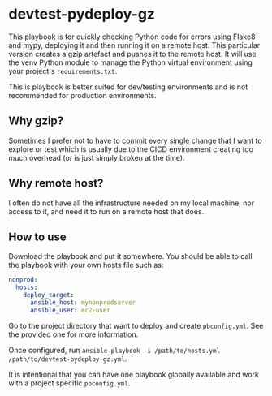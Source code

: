 # devtest-pydeploy-gz
This playbook is for quickly checking Python code for errors using Flake8 and mypy, deploying it and then running it on a remote host. This particular version creates a gzip artefact and pushes it to the remote host. It will use the venv Python module to manage the Python virtual environment using your project's `requirements.txt`.

This is playbook is better suited for dev/testing environments and is not recommended for production environments.

## Why gzip?
Sometimes I prefer not to have to commit every single change that I want to explore or test which is usually due to the CICD environment creating too much overhead (or is just simply broken at the time).

## Why remote host?
I often do not have all the infrastructure needed on my local machine, nor access to it, and need it to run on a remote host that does.

## How to use
Download the playbook and put it somewhere. You should be able to call the playbook with your own hosts file such as:
```yaml
nonprod:
  hosts:
    deploy_target:
      ansible_host: mynonprodserver
      ansible_user: ec2-user
```
Go to the project directory that want to deploy and create `pbconfig.yml`. See the provided one for more information.

Once configured, run `ansible-playbook -i /path/to/hosts.yml /path/to/devtest-pydeploy-gz.yml`.

It is intentional that you can have one playbook globally available and work with a project specific `pbconfig.yml`.
